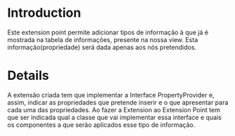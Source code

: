 # Introduction #

Este extension point permite adicionar tipos de informação à que já é mostrada na tabela de informações, presente na nossa view. Esta informação(propriedade) será dada apenas aos nós pretendidos.


# Details #

A extensão criada tem que implementar a Interface PropertyProvider e, assim, indicar as propriedades que pretende inserir e o que apresentar para cada uma das propriedades. Ao fazer a Extension ao Extension Point tem que ser indicada qual a classe que vai implementar essa interface e quais os componentes a que serão aplicados esse tipo de informação.